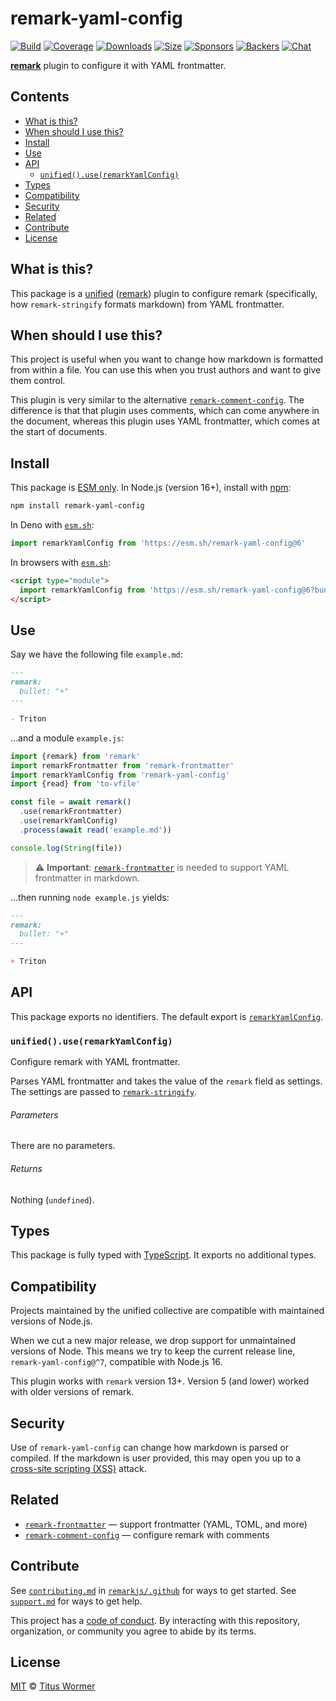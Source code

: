 # remark-yaml-config

[![Build][build-badge]][build]
[![Coverage][coverage-badge]][coverage]
[![Downloads][downloads-badge]][downloads]
[![Size][size-badge]][size]
[![Sponsors][sponsors-badge]][collective]
[![Backers][backers-badge]][collective]
[![Chat][chat-badge]][chat]

**[remark][]** plugin to configure it with YAML frontmatter.

## Contents

*   [What is this?](#what-is-this)
*   [When should I use this?](#when-should-i-use-this)
*   [Install](#install)
*   [Use](#use)
*   [API](#api)
    *   [`unified().use(remarkYamlConfig)`](#unifieduseremarkyamlconfig)
*   [Types](#types)
*   [Compatibility](#compatibility)
*   [Security](#security)
*   [Related](#related)
*   [Contribute](#contribute)
*   [License](#license)

## What is this?

This package is a [unified][] ([remark][]) plugin to configure remark
(specifically, how `remark-stringify` formats markdown) from YAML frontmatter.

## When should I use this?

This project is useful when you want to change how markdown is formatted from
within a file.
You can use this when you trust authors and want to give them control.

This plugin is very similar to the alternative
[`remark-comment-config`][remark-comment-config].
The difference is that that plugin uses comments, which can come anywhere in the
document, whereas this plugin uses YAML frontmatter, which comes at the start of
documents.

## Install

This package is [ESM only][esm].
In Node.js (version 16+), install with [npm][]:

```sh
npm install remark-yaml-config
```

In Deno with [`esm.sh`][esmsh]:

```js
import remarkYamlConfig from 'https://esm.sh/remark-yaml-config@6'
```

In browsers with [`esm.sh`][esmsh]:

```html
<script type="module">
  import remarkYamlConfig from 'https://esm.sh/remark-yaml-config@6?bundle'
</script>
```

## Use

Say we have the following file `example.md`:

```markdown
---
remark:
  bullet: "+"
---

- Triton
```

…and a module `example.js`:

```js
import {remark} from 'remark'
import remarkFrontmatter from 'remark-frontmatter'
import remarkYamlConfig from 'remark-yaml-config'
import {read} from 'to-vfile'

const file = await remark()
  .use(remarkFrontmatter)
  .use(remarkYamlConfig)
  .process(await read('example.md'))

console.log(String(file))
```

> ⚠️ **Important**: [`remark-frontmatter`][remark-frontmatter] is needed to
> support YAML frontmatter in markdown.

…then running `node example.js` yields:

```markdown
---
remark:
  bullet: "+"
---

+ Triton
```

## API

This package exports no identifiers.
The default export is [`remarkYamlConfig`][api-remark-yaml-config].

### `unified().use(remarkYamlConfig)`

Configure remark with YAML frontmatter.

Parses YAML frontmatter and takes the value of the `remark` field as settings.
The settings are passed to [`remark-stringify`][remark-stringify-options].

###### Parameters

There are no parameters.

###### Returns

Nothing (`undefined`).

## Types

This package is fully typed with [TypeScript][].
It exports no additional types.

## Compatibility

Projects maintained by the unified collective are compatible with maintained
versions of Node.js.

When we cut a new major release, we drop support for unmaintained versions of
Node.
This means we try to keep the current release line, `remark-yaml-config@^7`,
compatible with Node.js 16.

This plugin works with `remark` version 13+.
Version 5 (and lower) worked with older versions of remark.

## Security

Use of `remark-yaml-config` can change how markdown is parsed or compiled.
If the markdown is user provided, this may open you up to a
[cross-site scripting (XSS)][wiki-xss] attack.

## Related

*   [`remark-frontmatter`][remark-frontmatter]
    — support frontmatter (YAML, TOML, and more)
*   [`remark-comment-config`][remark-comment-config]
    — configure remark with comments

## Contribute

See [`contributing.md`][contributing] in [`remarkjs/.github`][health] for ways
to get started.
See [`support.md`][support] for ways to get help.

This project has a [code of conduct][coc].
By interacting with this repository, organization, or community you agree to
abide by its terms.

## License

[MIT][license] © [Titus Wormer][author]

<!-- Definitions -->

[build-badge]: https://github.com/remarkjs/remark-yaml-config/workflows/main/badge.svg

[build]: https://github.com/remarkjs/remark-yaml-config/actions

[coverage-badge]: https://img.shields.io/codecov/c/github/remarkjs/remark-yaml-config.svg

[coverage]: https://codecov.io/github/remarkjs/remark-yaml-config

[downloads-badge]: https://img.shields.io/npm/dm/remark-yaml-config.svg

[downloads]: https://www.npmjs.com/package/remark-yaml-config

[size-badge]: https://img.shields.io/bundlejs/size/remark-yaml-config

[size]: https://bundlejs.com/?q=remark-yaml-config

[sponsors-badge]: https://opencollective.com/unified/sponsors/badge.svg

[backers-badge]: https://opencollective.com/unified/backers/badge.svg

[collective]: https://opencollective.com/unified

[chat-badge]: https://img.shields.io/badge/chat-discussions-success.svg

[chat]: https://github.com/remarkjs/remark/discussions

[npm]: https://docs.npmjs.com/cli/install

[esm]: https://gist.github.com/sindresorhus/a39789f98801d908bbc7ff3ecc99d99c

[esmsh]: https://esm.sh

[health]: https://github.com/remarkjs/.github

[contributing]: https://github.com/remarkjs/.github/blob/main/contributing.md

[support]: https://github.com/remarkjs/.github/blob/main/support.md

[coc]: https://github.com/remarkjs/.github/blob/main/code-of-conduct.md

[license]: license

[author]: https://wooorm.com

[remark]: https://github.com/remarkjs/remark

[remark-frontmatter]: https://github.com/remarkjs/remark-frontmatter

[remark-comment-config]: https://github.com/remarkjs/remark-comment-config

[remark-stringify-options]: https://github.com/remarkjs/remark/blob/main/packages/remark-stringify/readme.md#options

[typescript]: https://www.typescriptlang.org

[unified]: https://github.com/unifiedjs/unified

[wiki-xss]: https://en.wikipedia.org/wiki/Cross-site_scripting

[api-remark-yaml-config]: #unifieduseremarkyamlconfig
